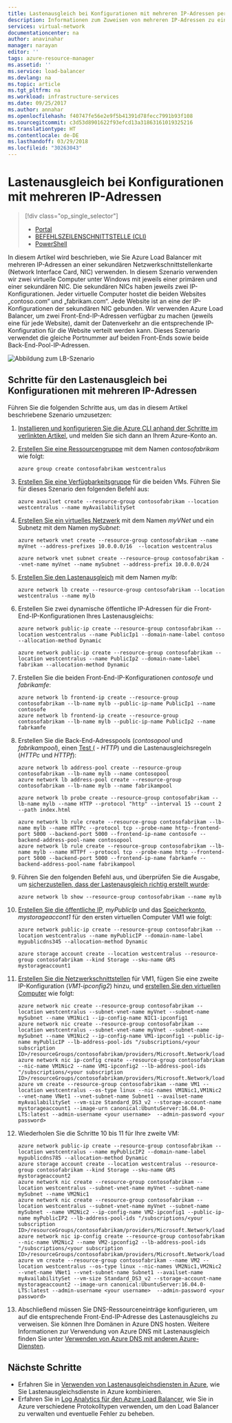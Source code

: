 ```yaml
---
title: Lastenausgleich bei Konfigurationen mit mehreren IP-Adressen per Azure CLI | Microsoft-Dokumentation
description: Informationen zum Zuweisen von mehreren IP-Adressen zu einem virtuellen Computer mit Azure CLI | Resource Manager
services: virtual-network
documentationcenter: na
author: anavinahar
manager: narayan
editor: ''
tags: azure-resource-manager
ms.assetid: ''
ms.service: load-balancer
ms.devlang: na
ms.topic: article
ms.tgt_pltfrm: na
ms.workload: infrastructure-services
ms.date: 09/25/2017
ms.author: annahar
ms.openlocfilehash: f40747fe56e2e9f5b41391d78fecc7991b93f108
ms.sourcegitcommit: c3d53d8901622f93efcd13a31863161019325216
ms.translationtype: HT
ms.contentlocale: de-DE
ms.lasthandoff: 03/29/2018
ms.locfileid: "30263043"
---
```

# <a name="load-balancing-on-multiple-ip-configurations"></a>Lastenausgleich bei Konfigurationen mit mehreren IP-Adressen

> [!div class="op_single_selector"]
> * [Portal](load-balancer-multiple-ip.md)
> * [BEFEHLSZEILENSCHNITTSTELLE (CLI)](load-balancer-multiple-ip-cli.md)
> * [PowerShell](load-balancer-multiple-ip-powershell.md)


In diesem Artikel wird beschrieben, wie Sie Azure Load Balancer mit mehreren IP-Adressen an einer sekundären Netzwerkschnittstellenkarte (Network Interface Card, NIC) verwenden. In diesem Szenario verwenden wir zwei virtuelle Computer unter Windows mit jeweils einer primären und einer sekundären NIC. Die sekundären NICs haben jeweils zwei IP-Konfigurationen. Jeder virtuelle Computer hostet die beiden Websites „contoso.com“ und „fabrikam.com“. Jede Website ist an eine der IP-Konfigurationen der sekundären NIC gebunden. Wir verwenden Azure Load Balancer, um zwei Front-End-IP-Adressen verfügbar zu machen (jeweils eine für jede Website), damit der Datenverkehr an die entsprechende IP-Konfiguration für die Website verteilt werden kann. Dieses Szenario verwendet die gleiche Portnummer auf beiden Front-Ends sowie beide Back-End-Pool-IP-Adressen.

![Abbildung zum LB-Szenario](./media/load-balancer-multiple-ip/lb-multi-ip.PNG)

## <a name="steps-to-load-balance-on-multiple-ip-configurations"></a>Schritte für den Lastenausgleich bei Konfigurationen mit mehreren IP-Adressen

Führen Sie die folgenden Schritte aus, um das in diesem Artikel beschriebene Szenario umzusetzen:

1. [Installieren und konfigurieren Sie die Azure CLI anhand der Schritte im verlinkten Artikel](../cli-install-nodejs.md), und melden Sie sich dann an Ihrem Azure-Konto an.
2. [Erstellen Sie eine Ressourcengruppe](../virtual-machines/linux/create-cli-complete.md?toc=%2fazure%2fvirtual-network%2ftoc.json#create-resource-group) mit dem Namen *contosofabrikam* wie folgt:

    ```azurecli
    azure group create contosofabrikam westcentralus
    ```

3. [Erstellen Sie eine Verfügbarkeitsgruppe](../virtual-machines/linux/create-cli-complete.md?toc=%2fazure%2fvirtual-network%2ftoc.json#create-an-availability-set) für die beiden VMs. Führen Sie für dieses Szenario den folgenden Befehl aus:

    ```azurecli
    azure availset create --resource-group contosofabrikam --location westcentralus --name myAvailabilitySet
    ```

4. [Erstellen Sie ein virtuelles Netzwerk](../virtual-machines/linux/create-cli-complete.md?toc=%2fazure%2fvirtual-network%2ftoc.json#create-a-virtual-network-and-subnet) mit dem Namen *myVNet* und ein Subnetz mit dem Namen *mySubnet*:

    ```azurecli
    azure network vnet create --resource-group contosofabrikam --name myVnet --address-prefixes 10.0.0.0/16  --location westcentralus

    azure network vnet subnet create --resource-group contosofabrikam --vnet-name myVnet --name mySubnet --address-prefix 10.0.0.0/24
    ```

5. [Erstellen Sie den Lastenausgleich](../virtual-machines/linux/create-cli-complete.md?toc=%2fazure%2fvirtual-network%2ftoc.json) mit dem Namen *mylb*:

    ```azurecli
    azure network lb create --resource-group contosofabrikam --location westcentralus --name mylb
    ```

6. Erstellen Sie zwei dynamische öffentliche IP-Adressen für die Front-End-IP-Konfigurationen Ihres Lastenausgleichs:

    ```azurecli
    azure network public-ip create --resource-group contosofabrikam --location westcentralus --name PublicIp1 --domain-name-label contoso --allocation-method Dynamic

    azure network public-ip create --resource-group contosofabrikam --location westcentralus --name PublicIp2 --domain-name-label fabrikam --allocation-method Dynamic
    ```

7. Erstellen Sie die beiden Front-End-IP-Konfigurationen *contosofe* und *fabrikamfe*:

    ```azurecli
    azure network lb frontend-ip create --resource-group contosofabrikam --lb-name mylb --public-ip-name PublicIp1 --name contosofe
    azure network lb frontend-ip create --resource-group contosofabrikam --lb-name mylb --public-ip-name PublicIp2 --name fabrkamfe
    ```

8. Erstellen Sie die Back-End-Adresspools (*contosopool* und *fabrikampool*), einen [Test (](../virtual-machines/linux/create-cli-complete.md?toc=%2fazure%2fvirtual-network%2ftoc.json) - *HTTP*) und die Lastenausgleichsregeln (*HTTPc* und *HTTPf*):

    ```azurecli
    azure network lb address-pool create --resource-group contosofabrikam --lb-name mylb --name contosopool
    azure network lb address-pool create --resource-group contosofabrikam --lb-name mylb --name fabrikampool

    azure network lb probe create --resource-group contosofabrikam --lb-name mylb --name HTTP --protocol "http" --interval 15 --count 2 --path index.html

    azure network lb rule create --resource-group contosofabrikam --lb-name mylb --name HTTPc --protocol tcp --probe-name http--frontend-port 5000 --backend-port 5000 --frontend-ip-name contosofe --backend-address-pool-name contosopool
    azure network lb rule create --resource-group contosofabrikam --lb-name mylb --name HTTPf --protocol tcp --probe-name http --frontend-port 5000 --backend-port 5000 --frontend-ip-name fabrkamfe --backend-address-pool-name fabrikampool
    ```

9. Führen Sie den folgenden Befehl aus, und überprüfen Sie die Ausgabe, um [sicherzustellen, dass der Lastenausgleich richtig erstellt wurde](../virtual-machines/linux/create-cli-complete.md?toc=%2fazure%2fvirtual-network%2ftoc.json):

    ```azurecli
    azure network lb show --resource-group contosofabrikam --name mylb
    ```

10. [Erstellen Sie die öffentliche IP](../virtual-machines/linux/create-cli-complete.md?toc=%2fazure%2fvirtual-network%2ftoc.json#create-a-public-ip-address), *myPublicIp* und das [Speicherkonto](../virtual-machines/linux/create-cli-complete.md?toc=%2fazure%2fvirtual-network%2ftoc.json), *mystorageaccont1* für den ersten virtuellen Computer VM1 wie folgt:

    ```azurecli
    azure network public-ip create --resource-group contosofabrikam --location westcentralus --name myPublicIP --domain-name-label mypublicdns345 --allocation-method Dynamic

    azure storage account create --location westcentralus --resource-group contosofabrikam --kind Storage --sku-name GRS mystorageaccount1
    ```

11. [Erstellen Sie die Netzwerkschnittstellen](../virtual-machines/linux/create-cli-complete.md?toc=%2fazure%2fvirtual-network%2ftoc.json#create-a-virtual-nic) für VM1, fügen Sie eine zweite IP-Konfiguration (*VM1-ipconfig2*) hinzu, und [erstellen Sie den virtuellen Computer](../virtual-machines/linux/create-cli-complete.md?toc=%2fazure%2fvirtual-network%2ftoc.json#create-a-vm) wie folgt:

    ```azurecli
    azure network nic create --resource-group contosofabrikam --location westcentralus --subnet-vnet-name myVnet --subnet-name mySubnet --name VM1Nic1 --ip-config-name NIC1-ipconfig1
    azure network nic create --resource-group contosofabrikam --location westcentralus --subnet-vnet-name myVnet --subnet-name mySubnet --name VM1Nic2 --ip-config-name VM1-ipconfig1 --public-ip-name myPublicIP --lb-address-pool-ids "/subscriptions/<your subscription ID>/resourceGroups/contosofabrikam/providers/Microsoft.Network/loadBalancers/mylb/backendAddressPools/contosopool"
    azure network nic ip-config create --resource-group contosofabrikam --nic-name VM1Nic2 --name VM1-ipconfig2 --lb-address-pool-ids "/subscriptions/<your subscription ID>/resourceGroups/contosofabrikam/providers/Microsoft.Network/loadBalancers/mylb/backendAddressPools/fabrikampool"
    azure vm create --resource-group contosofabrikam --name VM1 --location westcentralus --os-type linux --nic-names VM1Nic1,VM1Nic2  --vnet-name VNet1 --vnet-subnet-name Subnet1 --availset-name myAvailabilitySet --vm-size Standard_DS3_v2 --storage-account-name mystorageaccount1 --image-urn canonical:UbuntuServer:16.04.0-LTS:latest --admin-username <your username>  --admin-password <your password>
    ```

12. Wiederholen Sie die Schritte 10 bis 11 für Ihre zweite VM:

    ```azurecli
    azure network public-ip create --resource-group contosofabrikam --location westcentralus --name myPublicIP2 --domain-name-label mypublicdns785 --allocation-method Dynamic
    azure storage account create --location westcentralus --resource-group contosofabrikam --kind Storage --sku-name GRS mystorageaccount2
    azure network nic create --resource-group contosofabrikam --location westcentralus --subnet-vnet-name myVnet --subnet-name mySubnet --name VM2Nic1
    azure network nic create --resource-group contosofabrikam --location westcentralus --subnet-vnet-name myVnet --subnet-name mySubnet --name VM2Nic2 --ip-config-name VM2-ipconfig1 --public-ip-name myPublicIP2 --lb-address-pool-ids "/subscriptions/<your subscription ID>/resourceGroups/contosofabrikam/providers/Microsoft.Network/loadBalancers/mylb/backendAddressPools/contosopool"
    azure network nic ip-config create --resource-group contosofabrikam --nic-name VM2Nic2 --name VM2-ipconfig2 --lb-address-pool-ids "/subscriptions/<your subscription ID>/resourceGroups/contosofabrikam/providers/Microsoft.Network/loadBalancers/mylb/backendAddressPools/fabrikampool"
    azure vm create --resource-group contosofabrikam --name VM2 --location westcentralus --os-type linux --nic-names VM2Nic1,VM2Nic2 --vnet-name VNet1 --vnet-subnet-name Subnet1 --availset-name myAvailabilitySet --vm-size Standard_DS3_v2 --storage-account-name mystorageaccount2 --image-urn canonical:UbuntuServer:16.04.0-LTS:latest --admin-username <your username>  --admin-password <your password>
    ```

13. Abschließend müssen Sie DNS-Ressourceneinträge konfigurieren, um auf die entsprechende Front-End-IP-Adresse des Lastenausgleichs zu verweisen. Sie können Ihre Domänen in Azure DNS hosten. Weitere Informationen zur Verwendung von Azure DNS mit Lastenausgleich finden Sie unter [Verwenden von Azure DNS mit anderen Azure-Diensten](../dns/dns-for-azure-services.md).

## <a name="next-steps"></a>Nächste Schritte
- Erfahren Sie in [Verwenden von Lastenausgleichsdiensten in Azure](../traffic-manager/traffic-manager-load-balancing-azure.md), wie Sie Lastenausgleichsdienste in Azure kombinieren.
- Erfahren Sie in [Log Analytics für den Azure Load Balancer](../load-balancer/load-balancer-monitor-log.md), wie Sie in Azure verschiedene Protokolltypen verwenden, um den Load Balancer zu verwalten und eventuelle Fehler zu beheben.
